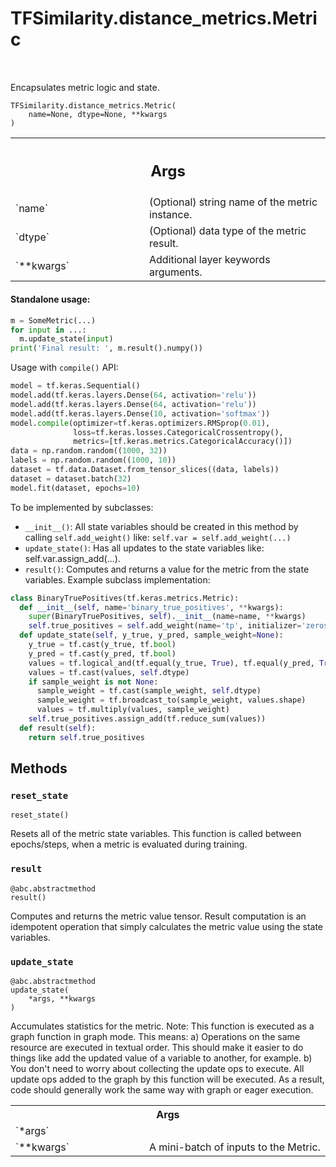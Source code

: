 # TFSimilarity.distance_metrics.Metric
<!-- Insert buttons and diff -->
<table class="tfo-notebook-buttons tfo-api nocontent" align="left">
</table>

Encapsulates metric logic and state.
<pre class="devsite-click-to-copy prettyprint lang-py tfo-signature-link">
<code>TFSimilarity.distance_metrics.Metric(
    name=None, dtype=None, **kwargs
)
</code></pre>

<!-- Placeholder for "Used in" -->

<!-- Tabular view -->
 <table class="responsive fixed orange">
<colgroup><col width="214px"><col></colgroup>
<tr><th colspan="2"><h2 class="add-link">Args</h2></th></tr>
<tr>
<td>
`name`
</td>
<td>
(Optional) string name of the metric instance.
</td>
</tr><tr>
<td>
`dtype`
</td>
<td>
(Optional) data type of the metric result.
</td>
</tr><tr>
<td>
`**kwargs`
</td>
<td>
Additional layer keywords arguments.
</td>
</tr>
</table>

#### Standalone usage:

```python
m = SomeMetric(...)
for input in ...:
  m.update_state(input)
print('Final result: ', m.result().numpy())
```
Usage with `compile()` API:
```python
model = tf.keras.Sequential()
model.add(tf.keras.layers.Dense(64, activation='relu'))
model.add(tf.keras.layers.Dense(64, activation='relu'))
model.add(tf.keras.layers.Dense(10, activation='softmax'))
model.compile(optimizer=tf.keras.optimizers.RMSprop(0.01),
              loss=tf.keras.losses.CategoricalCrossentropy(),
              metrics=[tf.keras.metrics.CategoricalAccuracy()])
data = np.random.random((1000, 32))
labels = np.random.random((1000, 10))
dataset = tf.data.Dataset.from_tensor_slices((data, labels))
dataset = dataset.batch(32)
model.fit(dataset, epochs=10)
```
To be implemented by subclasses:
* `__init__()`: All state variables should be created in this method by
  calling `self.add_weight()` like: `self.var = self.add_weight(...)`
* `update_state()`: Has all updates to the state variables like:
  self.var.assign_add(...).
* `result()`: Computes and returns a value for the metric
  from the state variables.
Example subclass implementation:
```python
class BinaryTruePositives(tf.keras.metrics.Metric):
  def __init__(self, name='binary_true_positives', **kwargs):
    super(BinaryTruePositives, self).__init__(name=name, **kwargs)
    self.true_positives = self.add_weight(name='tp', initializer='zeros')
  def update_state(self, y_true, y_pred, sample_weight=None):
    y_true = tf.cast(y_true, tf.bool)
    y_pred = tf.cast(y_pred, tf.bool)
    values = tf.logical_and(tf.equal(y_true, True), tf.equal(y_pred, True))
    values = tf.cast(values, self.dtype)
    if sample_weight is not None:
      sample_weight = tf.cast(sample_weight, self.dtype)
      sample_weight = tf.broadcast_to(sample_weight, values.shape)
      values = tf.multiply(values, sample_weight)
    self.true_positives.assign_add(tf.reduce_sum(values))
  def result(self):
    return self.true_positives
```
## Methods
<h3 id="reset_state"><code>reset_state</code></h3>
<pre class="devsite-click-to-copy prettyprint lang-py tfo-signature-link">
<code>reset_state()
</code></pre>
Resets all of the metric state variables.
This function is called between epochs/steps,
when a metric is evaluated during training.
<h3 id="result"><code>result</code></h3>
<pre class="devsite-click-to-copy prettyprint lang-py tfo-signature-link">
<code>@abc.abstractmethod</code>
<code>result()
</code></pre>
Computes and returns the metric value tensor.
Result computation is an idempotent operation that simply calculates the
metric value using the state variables.
<h3 id="update_state"><code>update_state</code></h3>
<pre class="devsite-click-to-copy prettyprint lang-py tfo-signature-link">
<code>@abc.abstractmethod</code>
<code>update_state(
    *args, **kwargs
)
</code></pre>
Accumulates statistics for the metric.
Note: This function is executed as a graph function in graph mode.
This means:
  a) Operations on the same resource are executed in textual order.
     This should make it easier to do things like add the updated
     value of a variable to another, for example.
  b) You don't need to worry about collecting the update ops to execute.
     All update ops added to the graph by this function will be executed.
  As a result, code should generally work the same way with graph or
  eager execution.
<!-- Tabular view -->
 <table class="responsive fixed orange">
<colgroup><col width="214px"><col></colgroup>
<tr><th colspan="2">Args</th></tr>
<tr>
<td>
`*args`
</td>
<td>
</td>
</tr><tr>
<td>
`**kwargs`
</td>
<td>
A mini-batch of inputs to the Metric.
</td>
</tr>
</table>


